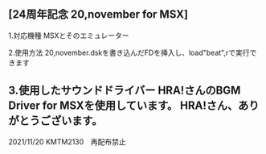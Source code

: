 [24周年記念 20,november for MSX]
--------------------------------------------------------------------------------
1.対応機種
	MSXとそのエミュレーター
  
2.使用方法
	20,november.dskを書き込んだFDを挿入し、load"beat",rで実行できます
  
3.使用したサウンドドライバー
	HRA!さんのBGM Driver for MSXを使用しています。
	HRA!さん、ありがとうございます。
--------------------------------------------------------------------------------
2021/11/20 KMTM2130　再配布禁止
